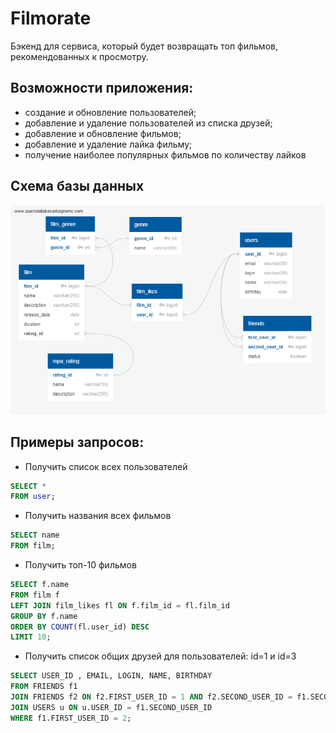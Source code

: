 # Filmorate

Бэкенд для сервиса, который будет возвращать топ фильмов,
рекомендованных к просмотру.

## Возможности приложения:

* создание и обновление пользователей;
* добавление и удаление пользователей из списка друзей;
* добавление и обновление фильмов;
* добавление и удаление лайка фильму;
* получение наиболее популярных фильмов по количеству лайков

## Схема базы данных
![Схема БД](QuickDBD-FreeDiagram.png)

## Примеры запросов:
* Получить список всех пользователей
```sql
SELECT *
FROM user;
```
* Получить названия всех фильмов
```sql
SELECT name
FROM film;
```
* Получить топ-10 фильмов 
```sql
SELECT f.name
FROM film f
LEFT JOIN film_likes fl ON f.film_id = fl.film_id
GROUP BY f.name
ORDER BY COUNT(fl.user_id) DESC
LIMIT 10;
```
* Получить список общих друзей для пользователей: id=1 и id=3
```sql
SELECT USER_ID , EMAIL, LOGIN, NAME, BIRTHDAY
FROM FRIENDS f1
JOIN FRIENDS f2 ON f2.FIRST_USER_ID = 1 AND f2.SECOND_USER_ID = f1.SECOND_USER_ID
JOIN USERS u ON u.USER_ID = f1.SECOND_USER_ID
WHERE f1.FIRST_USER_ID = 2;
```